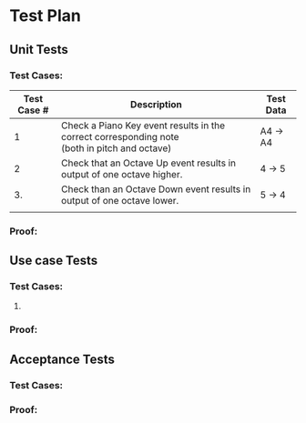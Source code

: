 # Test Plan

## Unit Tests

### Test Cases:

| Test Case # | Description                                                  | Test Data |
| ----------- | ------------------------------------------------------------ | --------- |
| 1           | Check a Piano Key event results in the correct corresponding note <br />(both in pitch and octave) | A4 -> A4  |
| 2           | Check that an Octave Up event results in output of one octave higher. | 4 -> 5    |
| 3.          | Check than an Octave Down event results in output of one octave lower. | 5 -> 4    |
|             |                                                              |           |

### Proof:

## Use case Tests

### Test Cases:

1. 

### Proof:

## Acceptance Tests

### Test Cases:

### Proof:

